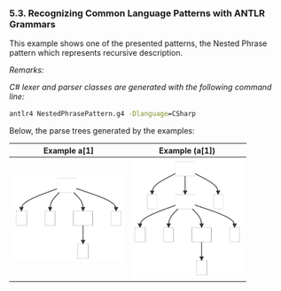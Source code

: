 ﻿### 5.3. Recognizing Common Language Patterns with ANTLR Grammars

This example shows one of the presented patterns, the Nested Phrase pattern which represents recursive description.

_Remarks:_

_C# lexer and parser classes are generated with the following command line:_

```bat
antlr4 NestedPhrasePattern.g4 -Dlanguage=CSharp
```

Below, the parse trees generated by the examples:

| Example a[1] | Example (a[1]) |
| ------------ | -------------- |
| <img src=".resources/ParseTree1.svg" alt="ParseTree1" width="200"/> | <img src=".resources/ParseTree2.svg" alt="ParseTree2" width="200"/> |
